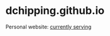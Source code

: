 # dchipping.github.io

Personal website: [currently serving](https://github.com/dchipping/my-bPelog)
